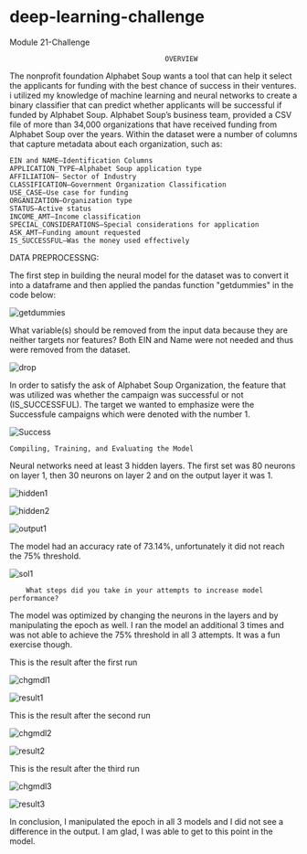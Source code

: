 # deep-learning-challenge
Module 21-Challenge


                                          OVERVIEW

The nonprofit foundation Alphabet Soup wants a tool that can help it select the applicants for funding with the best chance of success in their ventures. i utilized my knowledge of machine learning and neural networks to create a binary classifier that can predict whether applicants will be successful if funded by Alphabet Soup.  Alphabet Soup’s business team, provided a CSV file of more than 34,000 organizations that have received funding from Alphabet Soup over the years. Within the dataset were a number of columns that capture metadata about each organization, such as:

    EIN and NAME—Identification Columns
    APPLICATION_TYPE—Alphabet Soup application type
    AFFILIATION— Sector of Industry
    CLASSIFICATION—Government Organization Classification
    USE_CASE—Use case for funding
    ORGANIZATION—Organization type
    STATUS—Active status
    INCOME_AMT—Income classification
    SPECIAL_CONSIDERATIONS—Special considerations for application
    ASK_AMT—Funding amount requested
    IS_SUCCESSFUL—Was the money used effectively



DATA PREPROCESSNG:


The first step in building the neural model for the dataset was to convert it into a dataframe and then applied the pandas function "getdummies" in the code below:


![getdummies](https://github.com/amshanaa/deep-learning-challenge/assets/136298119/c2238f5d-5c77-4efe-9448-c231fd25d892)

What variable(s) should be removed from the input data because they are neither targets nor features?
Both EIN and Name were not needed and thus were removed from the dataset.

![drop](https://github.com/amshanaa/deep-learning-challenge/assets/136298119/827ddd32-0efd-42ce-9a3d-b9b3ae2b8526)


In order to satisfy the ask of Alphabet Soup Organization, the feature that was utilized was whether the campaign was successful or not (IS_SUCCESSFUL).  The target we wanted to emphasize were the Successfule campaigns which were denoted with the number 1.

![Success](https://github.com/amshanaa/deep-learning-challenge/assets/136298119/a91079b9-a1ef-4105-97d6-b17317073944)


    Compiling, Training, and Evaluating the Model
        
Neural networks need at least 3 hidden layers.  The first set was 80 neurons on layer 1, then 30 neurons on layer 2 and on the output layer it was 1. 

![hidden1](https://github.com/amshanaa/deep-learning-challenge/assets/136298119/95a74a06-f29a-48e7-8706-202cf05b2be1)


![hidden2](https://github.com/amshanaa/deep-learning-challenge/assets/136298119/25274740-5d15-43f3-a757-f550268b2da8)

![output1](https://github.com/amshanaa/deep-learning-challenge/assets/136298119/133c577b-9347-48f7-bff6-49ea8a0e86b8)

        
The model had an accuracy rate of 73.14%, unfortunately it did not reach the 75% threshold.

![sol1](https://github.com/amshanaa/deep-learning-challenge/assets/136298119/67b95159-f604-419a-8d14-f0a4e89c854e)


  
        What steps did you take in your attempts to increase model performance?

The model was optimized by changing the neurons in the layers and by manipulating the epoch as well.  I ran the model an additional 3 times and was not able to achieve the 75% threshold in all 3 attempts.  It was a fun exercise though.

This is the result after the first run

![chgmdl1](https://github.com/amshanaa/deep-learning-challenge/assets/136298119/f4f211a0-7694-4498-b7a9-2e821494a262)

![result1](https://github.com/amshanaa/deep-learning-challenge/assets/136298119/01615b9d-ef5c-42d8-bb0e-8121af676ad0)


This is the result after the second run

![chgmdl2](https://github.com/amshanaa/deep-learning-challenge/assets/136298119/876ed99f-d876-4734-b9a1-d05983d37682)

![result2](https://github.com/amshanaa/deep-learning-challenge/assets/136298119/ebc6f137-5467-475e-b391-53e43a487f26)


This is the result after the third run

![chgmdl3](https://github.com/amshanaa/deep-learning-challenge/assets/136298119/e5858add-239e-49b3-8cf9-a237daa7a6eb)

![result3](https://github.com/amshanaa/deep-learning-challenge/assets/136298119/971c5d6d-1c7e-4d3f-8ea5-8df77ac04673)

In conclusion, I manipulated the epoch in all 3 models and I did not see a difference in the output.  I am glad, I was able to get to this point in the model.






